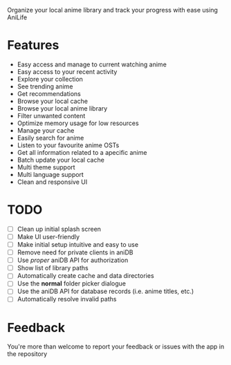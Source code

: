 Organize your local anime library and track your progress with ease using AniLife
# Features
 - Easy access and manage to current watching anime
 - Easy access to your recent activity
 - Explore your collection
 - See trending anime
 - Get recommendations
 - Browse your local cache
 - Browse your local anime library
 - Filter unwanted content
 - Optimize memory usage for low resources
 - Manage your cache
 - Easily search for anime
 - Listen to your favourite anime OSTs
 - Get all information related to a apecific anime
 - Batch update your local cache
 - Multi theme support
 - Multi language support
 - Clean and responsive UI
# TODO
- [ ] Clean up initial splash screen  
- [ ] Make UI user-friendly  
- [ ] Make initial setup intuitive and easy to use  
- [ ] Remove need for private clients in aniDB  
- [ ] Use _proper_ aniDB API for authorization  
- [ ] Show list of library paths  
- [ ] Automatically create cache and data directories  
- [ ] Use the __normal__ folder picker dialogue  
- [ ] Use the aniDB API for database records (i.e. anime titles, etc.)  
- [ ] Automatically resolve invalid paths  
# Feedback
You're more than welcome to report your feedback or issues with the app in the repository
